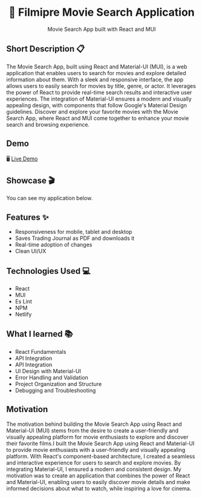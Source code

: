 <h1 align="center">📑 Filmipre Movie Search Application</h1>

<p align="center">
  Movie Search App built with React and MUI 
</p>

## Short Description 📋
The Movie Search App, built using React and Material-UI (MUI), is a web application that enables users to search for movies and explore detailed information about them. With a sleek and responsive interface, the app allows users to easily search for movies by title, genre, or actor. It leverages the power of React to provide real-time search results and interactive user experiences. The integration of Material-UI ensures a modern and visually appealing design, with components that follow Google's Material Design guidelines. Discover and explore your favorite movies with the Movie Search App, where React and MUI come together to enhance your movie search and browsing experience.

## Demo
🖥 [Live Demo](https://movie-search-app-react-mui.netlify.app/)

## Showcase 🎬
You can see my application below.

## Features ✨
- Responsiveness for mobile, tablet and desktop
- Saves Trading Journal as PDF and downloads it
- Real-time adoption of changes
- Clean UI/UX

## Technologies Used 💻
- React
- MUI
- Es Lint
- NPM
- Netlify

## What I learned 📚
- React Fundamentals
- API Integration
- API Integration
- UI Design with Material-UI
- Error Handling and Validation
- Project Organization and Structure
- Debugging and Troubleshooting

## Motivation
The motivation behind building the Movie Search App using React and Material-UI (MUI) stems from the desire to create a user-friendly and visually appealing platform for movie enthusiasts to explore and discover their favorite films.I built the Movie Search App using React and Material-UI to provide movie enthusiasts with a user-friendly and visually appealing platform. With React's component-based architecture, I created a seamless and interactive experience for users to search and explore movies. By integrating Material-UI, I ensured a modern and consistent design. My motivation was to create an application that combines the power of React and Material-UI, enabling users to easily discover movie details and make informed decisions about what to watch, while inspiring a love for cinema.